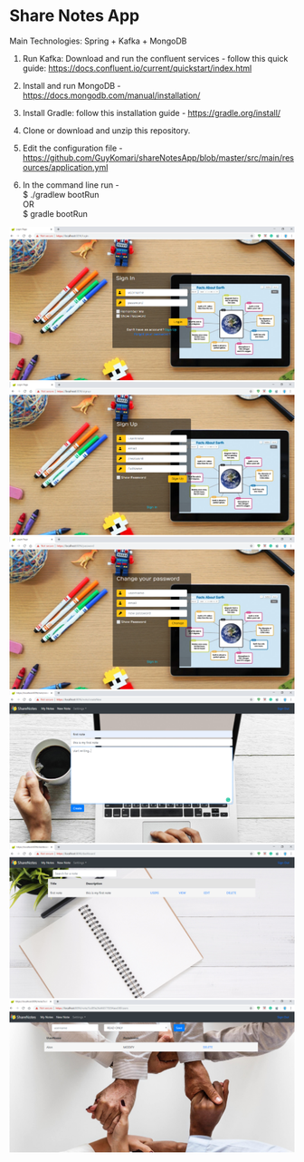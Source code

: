 # Share Notes App

Main Technologies:
Spring + Kafka + MongoDB

1.  Run Kafka:
    Download and run the confluent services -
    follow this quick guide: https://docs.confluent.io/current/quickstart/index.html
    
2.  Install and run MongoDB - https://docs.mongodb.com/manual/installation/  

3.  Install Gradle:
    follow this installation guide - https://gradle.org/install/

4.  Clone or download and unzip this repository.

5.  Edit the configuration file - https://github.com/GuyKomari/shareNotesApp/blob/master/src/main/resources/application.yml

5.  In the command line run - <br/>
    $ ./gradlew bootRun <br/>
    OR <br/>
    $ gradle bootRun <br/>
    
    

![Screenshot](docs/images/login.png)
<br/>
![Screenshot](docs/images/signup.PNG)
<br/>
![Screenshot](docs/images/changePassword.PNG)
<br/>
![Screenshot](docs/images/createNote.PNG)
<br/>
![Screenshot](docs/images/dashboard.PNG)
<br/>
![Screenshot](docs/images/manageUsers.PNG)







   
 
